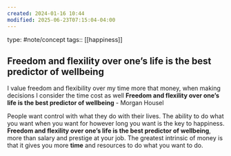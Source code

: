 ```yaml
---
created: 2024-01-16 10:44
modified: 2025-06-23T07:15:04-04:00
---
```

type: #note/concept 
tags:: [[happiness]]
## Freedom and flexility over one’s life is the best predictor of wellbeing
I value freedom and flexibility over my time more that money, when making decisions I consider the time cost as well
**Freedom and flexility over one’s life is the best predictor of wellbeing** - Morgan Housel


People want control with what they do with their lives. The ability to do what you want when you want for however long you want is the key to happiness.
**Freedom and flexility over one’s life is the best predictor of wellbeing**, more than salary and prestige at your job.
The greatest intrinsic of money is that it gives you more **time** and resources to do what you want to do.
